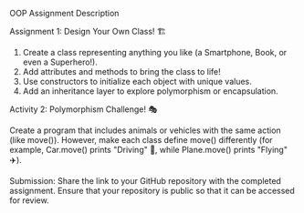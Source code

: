 OOP Assignment
Description

Assignment 1: Design Your Own Class! 🏗️

1. Create a class representing anything you like (a Smartphone, Book, or even a Superhero!).
2. Add attributes and methods to bring the class to life!
3. Use constructors to initialize each object with unique values.
4. Add an inheritance layer to explore polymorphism or encapsulation.

Activity 2: Polymorphism Challenge! 🎭

Create a program that includes animals or vehicles with the same action (like move()). 
However, make each class define move() differently (for example, Car.move() 
prints "Driving" 🚗, while Plane.move() prints "Flying" ✈️).

Submission:
Share the link to your GitHub repository with the completed assignment.
Ensure that your repository is public so that it can be accessed for review.
